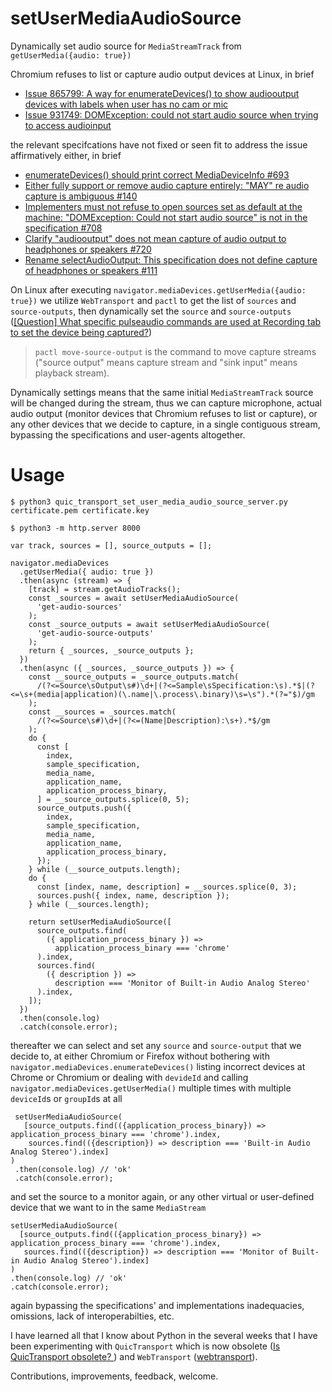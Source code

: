 # setUserMediaAudioSource
Dynamically set audio source for `MediaStreamTrack` from `getUserMedia({audio: true})`

Chromium refuses to list or capture audio output devices at Linux, in brief 

- [Issue 865799: A way for enumerateDevices() to show audiooutput devices with labels when user has no cam or mic](https://bugs.chromium.org/p/chromium/issues/detail?id=865799) 
- [Issue 931749: DOMException: could not start audio source when trying to access audioinput](https://bugs.chromium.org/p/chromium/issues/detail?id=931749)

the relevant specifcations have not fixed or seen fit to address the issue affirmatively either, in brief

- [enumerateDevices() should print correct MediaDeviceInfo #693](https://github.com/w3c/mediacapture-main/issues/693)
- [Either fully support or remove audio capture entirely: "MAY" re audio capture is ambiguous #140](https://github.com/w3c/mediacapture-screen-share/issues/140)
- [Implementers must not refuse to open sources set as default at the machine: "DOMException: Could not start audio source" is not in the specification #708](https://github.com/w3c/mediacapture-main/issues/708)
- [Clarify "audiooutput" does not mean capture of audio output to headphones or speakers #720](https://github.com/w3c/mediacapture-main/issues/720)
- [Rename selectAudioOutput: This specification does not define capture of headphones or speakers #111](https://github.com/w3c/mediacapture-output/issues/111)

On Linux after executing `navigator.mediaDevices.getUserMedia({audio: true})` we utilize `WebTransport` and `pactl` to get the list of `sources` and `source-outputs`, then dynamically set the `source` and `source-outputs` ([[Question] What specific pulseaudio commands are used at Recording tab to set the device being captured?](https://gitlab.freedesktop.org/pulseaudio/pavucontrol/-/issues/91#note_590795))

> `pactl move-source-output` is the command to move capture streams ("source output" means capture stream and "sink input" means playback stream).

Dynamically settings means that the same initial `MediaStreamTrack` source will be changed during the stream, thus we can capture microphone, actual audio output (monitor devices that Chromium refuses to list or capture), or any other devices that we decide to capture, in a single contiguous stream, bypassing the specifications and user-agents altogether.

# Usage

```
$ python3 quic_transport_set_user_media_audio_source_server.py certificate.pem certificate.key
```

```
$ python3 -m http.server 8000
```


```
var track, sources = [], source_outputs = [];

navigator.mediaDevices
  .getUserMedia({ audio: true })
  .then(async (stream) => {
    [track] = stream.getAudioTracks();
    const _sources = await setUserMediaAudioSource(
      'get-audio-sources'
    );
    const _source_outputs = await setUserMediaAudioSource(
      'get-audio-source-outputs'
    );
    return { _sources, _source_outputs };
  })
  .then(async ({ _sources, _source_outputs }) => {
    const __source_outputs = _source_outputs.match(
      /(?<=Source\sOutput\s#)\d+|(?<=Sample\sSpecification:\s).*$|(?<=\s+(media|application)(\.name|\.process\.binary)\s=\s").*(?="$)/gm
    );
    const __sources = _sources.match(
      /(?<=Source\s#)\d+|(?<=(Name|Description):\s+).*$/gm
    );
    do {
      const [
        index,
        sample_specification,
        media_name,
        application_name,
        application_process_binary,
      ] = __source_outputs.splice(0, 5);
      source_outputs.push({
        index,
        sample_specification,
        media_name,
        application_name,
        application_process_binary,
      });
    } while (__source_outputs.length);
    do {
      const [index, name, description] = __sources.splice(0, 3);
      sources.push({ index, name, description });
    } while (__sources.length);

    return setUserMediaAudioSource([
      source_outputs.find(
        ({ application_process_binary }) =>
          application_process_binary === 'chrome'
      ).index,
      sources.find(
        ({ description }) =>
          description === 'Monitor of Built-in Audio Analog Stereo'
      ).index,
    ]);
  })
  .then(console.log)
  .catch(console.error);
  ```
  
thereafter we can select and set any `source` and `source-output` that we decide to, at either Chromium or Firefox without bothering with `navigator.mediaDevices.enumerateDevices()` listing incorrect devices at Chrome or Chromium or dealing with `devideId` and calling `navigator.mediaDevices.getUserMedia()` multiple times with multiple `deviceId`s or `groupId`s at all
  
 ```
  setUserMediaAudioSource(
    [source_outputs.find(({application_process_binary}) => application_process_binary === 'chrome').index, 
     sources.find(({description}) => description === 'Built-in Audio Analog Stereo').index]
 )
  .then(console.log) // 'ok'
  .catch(console.error);
 ```
 
 and set the source to a monitor again, or any other virtual or user-defined device that we want to in the same `MediaStream`
 
  ```
  setUserMediaAudioSource(
    [source_outputs.find(({application_process_binary}) => application_process_binary === 'chrome').index, 
     sources.find(({description}) => description === 'Monitor of Built-in Audio Analog Stereo').index]
 )
  .then(console.log) // 'ok'
  .catch(console.error);
 ```
 
again bypassing the specifications' and implementations inadequacies, omissions, lack of interoperabilties, etc.

I have learned all that I know about Python in the several weeks that I have been experimenting with `QuicTransport` which is now obsolete ([Is QuicTransport obsolete?
](https://groups.google.com/a/chromium.org/g/web-transport-dev/c/PpQokbD6SbA/m/NImdr-9jBwAJ?pli=1)) and `WebTransport` ([webtransport](https://github.com/guest271314/samples-1/tree/gh-pages/webtransport)).

Contributions, improvements, feedback, welcome. 
